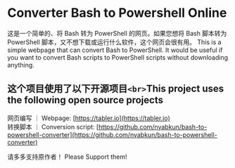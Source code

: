 # Converter Bash to Powershell Online

这是一个简单的、将 Bash 转为 PowerShell 的网页。如果您想将 Bash 脚本转为 PowerShell 脚本，又不想下载或运行什么软件，这个网页会很有用。
This is a simple webpage that can convert Bash to PowerShell. It would be useful if you want to convert Bash scripts to PowerShell scripts without downloading anything.

## 这个项目使用了以下开源项目`<br>`This project uses the following open source projects

网页编写 ｜ Webpage: [https://tabler.io](https://tabler.io)  
转换脚本 ｜ Conversion script: [https://github.com/nyabkun/bash-to-powershell-converter](https://github.com/nyabkun/bash-to-powershell-converter)

请多多支持原作者！
Please Support them!
